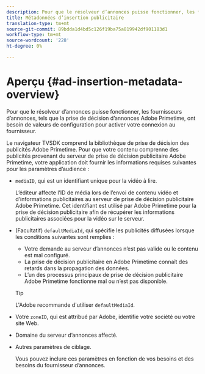 ```yaml
---
description: Pour que le résolveur d’annonces puisse fonctionner, les fournisseurs d’annonces, tels que la prise de décision d’annonces Adobe Primetime, ont besoin de valeurs de configuration pour activer votre connexion au fournisseur.
title: Métadonnées d’insertion publicitaire
translation-type: tm+mt
source-git-commit: 89bdda1d4bd5c126f19ba75a819942df901183d1
workflow-type: tm+mt
source-wordcount: '228'
ht-degree: 0%

---
```



# Aperçu {#ad-insertion-metadata-overview}

Pour que le résolveur d’annonces puisse fonctionner, les fournisseurs d’annonces, tels que la prise de décision d’annonces Adobe Primetime, ont besoin de valeurs de configuration pour activer votre connexion au fournisseur.

Le navigateur TVSDK comprend la bibliothèque de prise de décision des publicités Adobe Primetime. Pour que votre contenu comprenne des publicités provenant du serveur de prise de décision publicitaire Adobe Primetime, votre application doit fournir les informations requises suivantes pour les paramètres d’audience :

* `mediaID`, qui est un identifiant unique pour la vidéo à lire.

   L’éditeur affecte l’ID de média lors de l’envoi de contenu vidéo et d’informations publicitaires au serveur de prise de décision publicitaire Adobe Primetime. Cet identifiant est utilisé par Adobe Primetime pour la prise de décision publicitaire afin de récupérer les informations publicitaires associées pour la vidéo sur le serveur.

* (Facultatif) `defaultMediaId`, qui spécifie les publicités diffusées lorsque les conditions suivantes sont remplies :

   * Votre demande au serveur d’annonces n’est pas valide ou le contenu est mal configuré.
   * La prise de décision publicitaire en Adobe Primetime connaît des retards dans la propagation des données.
   * L’un des processus principaux de prise de décision publicitaire Adobe Primetime fonctionne mal ou n’est pas disponible.

   >[!TIP]
   >
   >L&#39;Adobe recommande d&#39;utiliser `defaultMediaId`.

* Votre `zoneID`, qui est attribué par Adobe, identifie votre société ou votre site Web.
* Domaine du serveur d’annonces affecté.
* Autres paramètres de ciblage.

   Vous pouvez inclure ces paramètres en fonction de vos besoins et des besoins du fournisseur d’annonces.